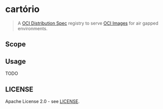 # cartório

> A [OCI Distribution Spec](https://github.com/opencontainers/distribution-spec) registry to serve [OCI Images](https://github.com/opencontainers/image-spec) for air gapped environments.


## Scope



## Usage

TODO


## LICENSE

Apache License 2.0 - see [LICENSE](./LICENSE).


